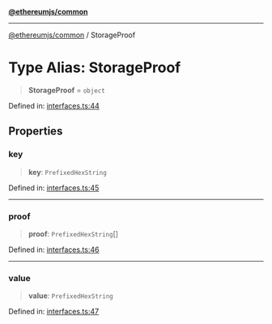 [**@ethereumjs/common**](../README.md)

***

[@ethereumjs/common](../README.md) / StorageProof

# Type Alias: StorageProof

> **StorageProof** = `object`

Defined in: [interfaces.ts:44](https://github.com/ethereumjs/ethereumjs-monorepo/blob/master/packages/common/src/interfaces.ts#L44)

## Properties

### key

> **key**: `PrefixedHexString`

Defined in: [interfaces.ts:45](https://github.com/ethereumjs/ethereumjs-monorepo/blob/master/packages/common/src/interfaces.ts#L45)

***

### proof

> **proof**: `PrefixedHexString`[]

Defined in: [interfaces.ts:46](https://github.com/ethereumjs/ethereumjs-monorepo/blob/master/packages/common/src/interfaces.ts#L46)

***

### value

> **value**: `PrefixedHexString`

Defined in: [interfaces.ts:47](https://github.com/ethereumjs/ethereumjs-monorepo/blob/master/packages/common/src/interfaces.ts#L47)
